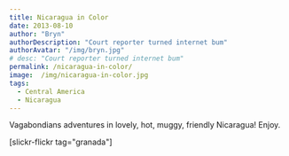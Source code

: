 ```yaml
---
title: Nicaragua in Color
date: 2013-08-10
author: "Bryn"
authorDescription: "Court reporter turned internet bum"
authorAvatar: "/img/bryn.jpg"
# desc: "Court reporter turned internet bum"
permalink: /nicaragua-in-color/
image:  /img/nicaragua-in-color.jpg
tags:
  - Central America
  - Nicaragua
---
```

Vagabondians adventures in lovely, hot, muggy, friendly Nicaragua! Enjoy.

[slickr-flickr tag="granada"]
